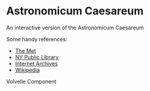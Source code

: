 # Astronomicum Caesareum
An interactive version of the Astronomicum Caesareum

Some handy references:
- [The Met](https://www.metmuseum.org/art/collection/search/337061)
- [NY Public Library](https://www.nypl.org/events/exhibitions/galleries/explorations/item/5392)
- [Internet Archives](https://archive.org/details/astronomicumcsar00apia/mode/2up)
- [Wikipedia](https://en.wikipedia.org/wiki/Astronomicum_Caesareum)

Volvelle Component
